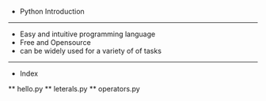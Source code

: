 - Python Introduction

---

- Easy and intuitive programming language
- Free and Opensource
- can be widely used for a variety of of tasks

---

- Index

\*\* hello.py
\*\* leterals.py
\*\* operators.py
